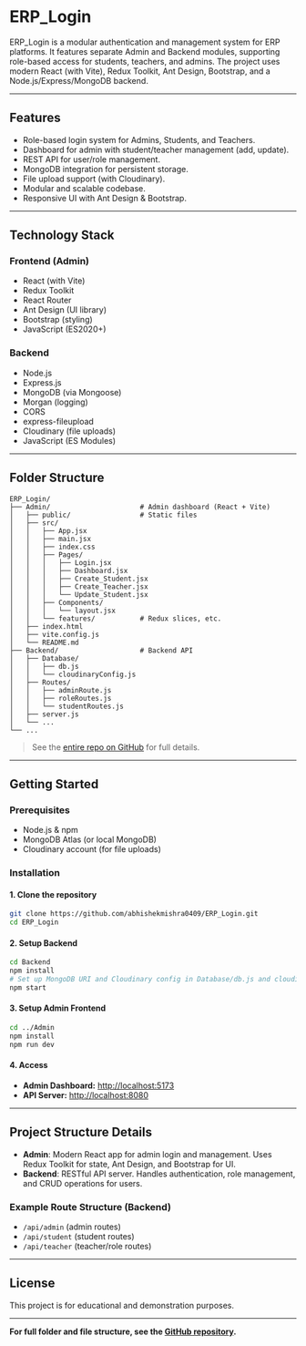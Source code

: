 # ERP_Login

ERP_Login is a modular authentication and management system for ERP platforms. It features separate Admin and Backend modules, supporting role-based access for students, teachers, and admins. The project uses modern React (with Vite), Redux Toolkit, Ant Design, Bootstrap, and a Node.js/Express/MongoDB backend.

---

## Features

- Role-based login system for Admins, Students, and Teachers.
- Dashboard for admin with student/teacher management (add, update).
- REST API for user/role management.
- MongoDB integration for persistent storage.
- File upload support (with Cloudinary).
- Modular and scalable codebase.
- Responsive UI with Ant Design & Bootstrap.

---

## Technology Stack

### Frontend (Admin)
- React (with Vite)
- Redux Toolkit
- React Router
- Ant Design (UI library)
- Bootstrap (styling)
- JavaScript (ES2020+)

### Backend
- Node.js
- Express.js
- MongoDB (via Mongoose)
- Morgan (logging)
- CORS
- express-fileupload
- Cloudinary (file uploads)
- JavaScript (ES Modules)

---

## Folder Structure

```
ERP_Login/
├── Admin/                      # Admin dashboard (React + Vite)
│   ├── public/                 # Static files
│   ├── src/
│   │   ├── App.jsx
│   │   ├── main.jsx
│   │   ├── index.css
│   │   ├── Pages/
│   │   │   ├── Login.jsx
│   │   │   ├── Dashboard.jsx
│   │   │   ├── Create_Student.jsx
│   │   │   ├── Create_Teacher.jsx
│   │   │   └── Update_Student.jsx
│   │   ├── Components/
│   │   │   └── layout.jsx
│   │   └── features/           # Redux slices, etc.
│   ├── index.html
│   ├── vite.config.js
│   └── README.md
├── Backend/                    # Backend API
│   ├── Database/
│   │   ├── db.js
│   │   └── cloudinaryConfig.js
│   ├── Routes/
│   │   ├── adminRoute.js
│   │   ├── roleRoutes.js
│   │   └── studentRoutes.js
│   ├── server.js
│   └── ...
└── ...
```
> See the [entire repo on GitHub](https://github.com/abhishekmishra0409/ERP_Login) for full details.

---

## Getting Started

### Prerequisites

- Node.js & npm
- MongoDB Atlas (or local MongoDB)
- Cloudinary account (for file uploads)

### Installation

#### 1. Clone the repository

```bash
git clone https://github.com/abhishekmishra0409/ERP_Login.git
cd ERP_Login
```

#### 2. Setup Backend

```bash
cd Backend
npm install
# Set up MongoDB URI and Cloudinary config in Database/db.js and cloudinaryConfig.js
npm start
```

#### 3. Setup Admin Frontend

```bash
cd ../Admin
npm install
npm run dev
```

#### 4. Access

- **Admin Dashboard:** [http://localhost:5173](http://localhost:5173)
- **API Server:** [http://localhost:8080](http://localhost:8080)

---

## Project Structure Details

- **Admin**: Modern React app for admin login and management. Uses Redux Toolkit for state, Ant Design, and Bootstrap for UI.
- **Backend**: RESTful API server. Handles authentication, role management, and CRUD operations for users.

### Example Route Structure (Backend)

- `/api/admin` (admin routes)
- `/api/student` (student routes)
- `/api/teacher` (teacher/role routes)

---

## License

This project is for educational and demonstration purposes.

---

**For full folder and file structure, see the [GitHub repository](https://github.com/abhishekmishra0409/ERP_Login).**
